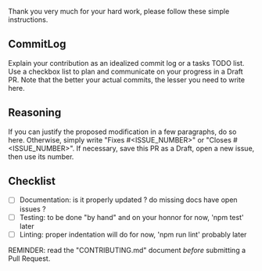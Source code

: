 Thank you very much for your hard work, please follow these simple instructions.

## CommitLog

Explain your contribution as an idealized commit log or a tasks TODO list.
Use a checkbox list to plan and communicate on your progress in a Draft PR.
Note that the better your actual commits, the lesser you need to write here.

## Reasoning

If you can justify the proposed modification in a few paragraphs, do so here.
Otherwise, simply write "Fixes #<ISSUE_NUMBER>" or "Closes #<ISSUE_NUMBER>".
If necessary, save this PR as a Draft, open a new issue, then use its number.

## Checklist

-   [ ] Documentation: is it properly updated ? do missing docs have open issues ?
-   [ ] Testing: to be done "by hand" and on your honnor for now, 'npm test' later
-   [ ] Linting: proper indentation will do for now, 'npm run lint' probably later

REMINDER: read the "CONTRIBUTING.md" document _before_ submitting a Pull Request.

